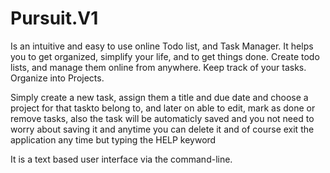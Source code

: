 # Pursuit.V1

Is an intuitive and easy to use online Todo list, and Task Manager. It helps you to get organized, simplify your life, and to get things done. Create todo lists, and manage them online from anywhere. Keep track of your tasks. Organize into Projects.

Simply create a new task, assign them a title and due date and choose a project for that taskto belong to, and later on able to edit, mark as done or remove tasks, also the task will be automaticly saved and you not need to worry about saving it and anytime you can delete it and of course exit the application any time but typing the HELP keyword 

It is a text based user interface via the command-line.


